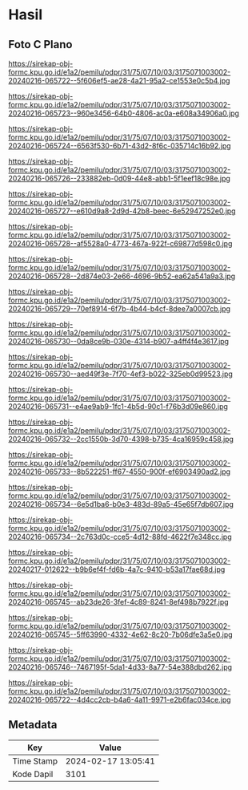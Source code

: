 # Hasil

## Foto C Plano

https://sirekap-obj-formc.kpu.go.id/e1a2/pemilu/pdpr/31/75/07/10/03/3175071003002-20240216-065722--5f606ef5-ae28-4a21-95a2-ce1553e0c5b4.jpg

https://sirekap-obj-formc.kpu.go.id/e1a2/pemilu/pdpr/31/75/07/10/03/3175071003002-20240216-065723--960e3456-64b0-4806-ac0a-e608a34906a0.jpg

https://sirekap-obj-formc.kpu.go.id/e1a2/pemilu/pdpr/31/75/07/10/03/3175071003002-20240216-065724--6563f530-6b71-43d2-8f6c-035714c16b92.jpg

https://sirekap-obj-formc.kpu.go.id/e1a2/pemilu/pdpr/31/75/07/10/03/3175071003002-20240216-065726--233882eb-0d09-44e8-abb1-5f1eef18c98e.jpg

https://sirekap-obj-formc.kpu.go.id/e1a2/pemilu/pdpr/31/75/07/10/03/3175071003002-20240216-065727--e610d9a8-2d9d-42b8-beec-6e52947252e0.jpg

https://sirekap-obj-formc.kpu.go.id/e1a2/pemilu/pdpr/31/75/07/10/03/3175071003002-20240216-065728--af5528a0-4773-467a-922f-c69877d598c0.jpg

https://sirekap-obj-formc.kpu.go.id/e1a2/pemilu/pdpr/31/75/07/10/03/3175071003002-20240216-065728--2d874e03-2e66-4696-9b52-ea62a541a9a3.jpg

https://sirekap-obj-formc.kpu.go.id/e1a2/pemilu/pdpr/31/75/07/10/03/3175071003002-20240216-065729--70ef8914-6f7b-4b44-b4cf-8dee7a0007cb.jpg

https://sirekap-obj-formc.kpu.go.id/e1a2/pemilu/pdpr/31/75/07/10/03/3175071003002-20240216-065730--0da8ce9b-030e-4314-b907-a4ff4f4e3617.jpg

https://sirekap-obj-formc.kpu.go.id/e1a2/pemilu/pdpr/31/75/07/10/03/3175071003002-20240216-065730--aed49f3e-7f70-4ef3-b022-325eb0d99523.jpg

https://sirekap-obj-formc.kpu.go.id/e1a2/pemilu/pdpr/31/75/07/10/03/3175071003002-20240216-065731--e4ae9ab9-1fc1-4b5d-90c1-f76b3d09e860.jpg

https://sirekap-obj-formc.kpu.go.id/e1a2/pemilu/pdpr/31/75/07/10/03/3175071003002-20240216-065732--2cc1550b-3d70-4398-b735-4ca16959c458.jpg

https://sirekap-obj-formc.kpu.go.id/e1a2/pemilu/pdpr/31/75/07/10/03/3175071003002-20240216-065733--8b522251-ff67-4550-900f-ef6903490ad2.jpg

https://sirekap-obj-formc.kpu.go.id/e1a2/pemilu/pdpr/31/75/07/10/03/3175071003002-20240216-065734--6e5d1ba6-b0e3-483d-89a5-45e65f7db607.jpg

https://sirekap-obj-formc.kpu.go.id/e1a2/pemilu/pdpr/31/75/07/10/03/3175071003002-20240216-065734--2c763d0c-cce5-4d12-88fd-4622f7e348cc.jpg

https://sirekap-obj-formc.kpu.go.id/e1a2/pemilu/pdpr/31/75/07/10/03/3175071003002-20240217-012622--b9b6ef4f-fd6b-4a7c-9410-b53a17fae68d.jpg

https://sirekap-obj-formc.kpu.go.id/e1a2/pemilu/pdpr/31/75/07/10/03/3175071003002-20240216-065745--ab23de26-3fef-4c89-8241-8ef498b7922f.jpg

https://sirekap-obj-formc.kpu.go.id/e1a2/pemilu/pdpr/31/75/07/10/03/3175071003002-20240216-065745--5ff63990-4332-4e62-8c20-7b06dfe3a5e0.jpg

https://sirekap-obj-formc.kpu.go.id/e1a2/pemilu/pdpr/31/75/07/10/03/3175071003002-20240216-065746--7467195f-5da1-4d33-8a77-54e388dbd262.jpg

https://sirekap-obj-formc.kpu.go.id/e1a2/pemilu/pdpr/31/75/07/10/03/3175071003002-20240216-065722--4d4cc2cb-b4a6-4a11-9971-e2b6fac034ce.jpg


## Metadata

| Key        | Value               |
| ---------- | ------------------- |
| Time Stamp | 2024-02-17 13:05:41 |
| Kode Dapil | 3101                |



